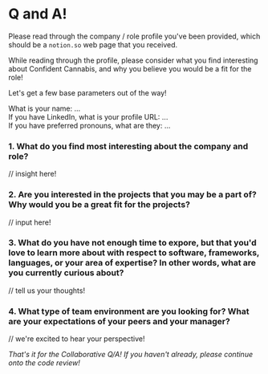 # Q and A!

Please read through the company / role profile you've been provided, which should be 
a `notion.so` web page that you received.  

While reading through the profile, please consider what you find interesting about 
Confident Cannabis, and why you believe you would be a fit for the role!

Let's get a few base parameters out of the way!

What is your name: ...  
If you have LinkedIn, what is your profile URL: ...  
If you have preferred pronouns, what are they: ...  

### 1. What do you find most interesting about the company and role?

// insight here!

### 2. Are you interested in the projects that you may be a part of? Why would you be a great fit for the projects?

// input here!

### 3. What do you have not enough time to expore, but that you'd love to learn more about with respect to software, frameworks, languages, or your area of expertise? In other words, what are you currently curious about?

// tell us your thoughts!

### 4. What type of team environment are you looking for? What are your expectations of your peers and your manager?

// we're excited to hear your perspective!


*That's it for the Collaborative Q/A! If you haven't already, please continue
onto the code review!*
